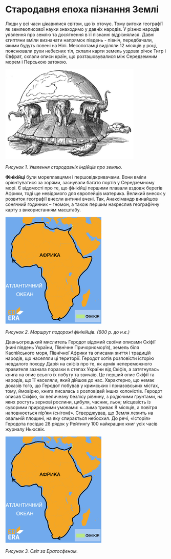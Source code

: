 # Cтародавня епоха пізнання Землі

Люди у всі часи цікавилися світом, що їх оточує. Тому витоки географії як землеописової науки знаходимо у давніх народів. У різних народів уявлення про землю та досягнення в її пізнанні відрізнялися. <p2>Давні єгиптяни</p2> вміли визначати напрямок південь - північ, передбачали, якими будуть повені на Нілі. <p2>Месопотамці</p2> виділяли 12 місяців у році, пояснювали рухи небесних тіл, склали карти земель уздовж річок <p1>Тигр</p1> і  <p1>Євфрат</p1>, склали описи країн, що розташовувалися між <p1>Середземним морем</p1> і <p1>Перською затокою</p1>.

<div class="center">
<img src="1pic.jpg" width="400px" class="center"/>
<p><i>Рисунок 1. Уявлення стародавніх індійців про землю.</i></p>
</div>

**Фінікійці** були мореплавцями і першовідкривачами. Вони вміли орієнтуватися за зорями, заснували багато портів у Середземному морі. Є відомості про те, що фінікійці першими плавали вздовж берегів Африки, тоді ще невідомого для європейців материка.
Великий внесок у розвиток географії внесли античні вчені. Так, Анаксімандр винайшов сонячний годинник – гномон, а також першим накреслив географічну карту з використанням масштабу.

<div class="center">
<img src="finik.jpg" width="300px" class="center"/>
<p><i>Рисунок 2. Маршрут подорожі фінікійців. (600 р. до н.є.)</i></p>
</div>

 Давньогрецький мислитель Геродот відомий своїми описами Скіфії (нині південь України, Північне Причорномор’я), земель біля Каспійського моря, Північної Африки та описами життя і традицій народів, що населяли ці території. Геродот хотів розповісти історію невдалого походу Дарія на скіфів  про те, як армія непереможного правителя зазнала поразки в степах України від Скіфів, а затягнулась книга на опис всього їх побуту та звичаїв.  Це перший опис Скіфії та народів, що її населяли, який дійшов до нас. Характерно, що немає доказів того, що Геродот побував у кримських і приазовських містах, тому, ймовірно, книга писалась з розповідей інших колоністів. Геродот описав Скіфію, як величезну безлісу рівнину, з родючими ґрунтами, на яких ростуть зернові рослини, цибуля, часник, льон; місцевість із суворими природними умовами: «...зима триває 8 місяців, а повітря наповнюється пір’ям (снігом)». Стверджував, що Земля лежить на овальній площині, на яку спирається небосхил. До речі,  «Історія» Геродота посідає 28 рядок у Рейтингу 100 найкращих книг усіх часів журналу Ньюсвік.

<div class="center">
<img src="finik.jpg" width="300px" class="center"/>
<p><i>Рисунок 3. Світ за Ератосфеном.</i></p>
</div>





